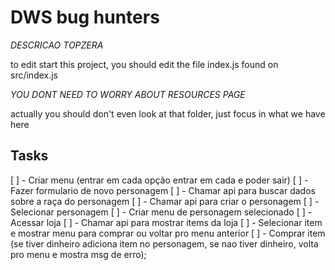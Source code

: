 # DWS bug hunters

_DESCRICAO TOPZERA_

to edit start this project, you should edit the file index.js found on src/index.js

_YOU DONT NEED TO WORRY ABOUT RESOURCES PAGE_

actually you should don't even look at that folder, just focus in what we have here

## Tasks

[ ] - Criar menu (entrar em cada opção entrar em cada e poder sair)
[ ] - Fazer formulario de novo personagem
[ ] - Chamar api para buscar dados sobre a raça do personagem
[ ] - Chamar api para criar o personagem
[ ] - Selecionar personagem
[ ] - Criar menu de personagem selecionado
[ ] - Acessar loja
[ ] - Chamar api para mostrar items da loja
[ ] - Selecionar item e mostrar menu para comprar ou voltar pro menu anterior
[ ] - Comprar item (se tiver dinheiro adiciona item no personagem, se nao tiver dinheiro, volta pro menu e mostra msg de erro);
